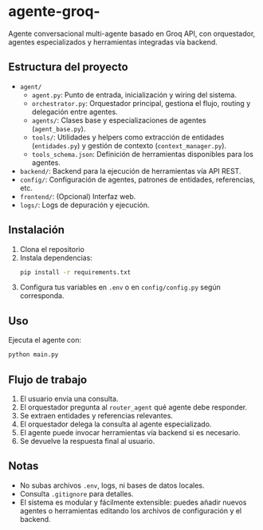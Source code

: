 # agente-groq-

Agente conversacional multi-agente basado en Groq API, con orquestador, agentes especializados y herramientas integradas vía backend.

## Estructura del proyecto

- `agent/`
  - `agent.py`: Punto de entrada, inicialización y wiring del sistema.
  - `orchestrator.py`: Orquestador principal, gestiona el flujo, routing y delegación entre agentes.
  - `agents/`: Clases base y especializaciones de agentes (`agent_base.py`).
  - `tools/`: Utilidades y helpers como extracción de entidades (`entidades.py`) y gestión de contexto (`context_manager.py`).
  - `tools_schema.json`: Definición de herramientas disponibles para los agentes.
- `backend/`: Backend para la ejecución de herramientas vía API REST.
- `config/`: Configuración de agentes, patrones de entidades, referencias, etc.
- `frontend/`: (Opcional) Interfaz web.
- `logs/`: Logs de depuración y ejecución.

## Instalación
1. Clona el repositorio
2. Instala dependencias:
   ```bash
   pip install -r requirements.txt
   ```
3. Configura tus variables en `.env` o en `config/config.py` según corresponda.

## Uso
Ejecuta el agente con:
```bash
python main.py
```

## Flujo de trabajo
1. El usuario envía una consulta.
2. El orquestador pregunta al `router_agent` qué agente debe responder.
3. Se extraen entidades y referencias relevantes.
4. El orquestador delega la consulta al agente especializado.
5. El agente puede invocar herramientas vía backend si es necesario.
6. Se devuelve la respuesta final al usuario.

## Notas
- No subas archivos `.env`, logs, ni bases de datos locales.
- Consulta `.gitignore` para detalles.
- El sistema es modular y fácilmente extensible: puedes añadir nuevos agentes o herramientas editando los archivos de configuración y el backend.
